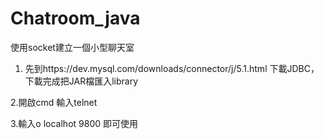 # Chatroom_java
使用socket建立一個小型聊天室

1. 先到https://dev.mysql.com/downloads/connector/j/5.1.html 下載JDBC，下載完成把JAR檔匯入library

  2.開啟cmd 輸入telnet

  3.輸入o localhot 9800 即可使用
